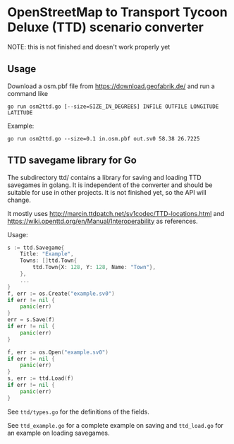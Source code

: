 # OpenStreetMap to Transport Tycoon Deluxe (TTD) scenario converter

NOTE: this is not finished and doesn't work properly yet

## Usage

Download a osm.pbf file from https://download.geofabrik.de/ and run a command like

```
go run osm2ttd.go [--size=SIZE_IN_DEGREES] INFILE OUTFILE LONGITUDE LATITUDE
```

Example:

```
go run osm2ttd.go --size=0.1 in.osm.pbf out.sv0 58.38 26.7225
```

## TTD savegame library for Go

The subdirectory ttd/ contains a library for saving and loading TTD savegames in golang. It is independent of the converter and should be suitable for use in other projects. It is not finished yet, so the API will change.

It mostly uses http://marcin.ttdpatch.net/sv1codec/TTD-locations.html and https://wiki.openttd.org/en/Manual/Interoperability as references.

Usage:

```go
s := ttd.Savegame{
	Title: "Example",
	Towns: []ttd.Town{
		ttd.Town{X: 128, Y: 128, Name: "Town"},
	},
    ...
}
f, err := os.Create("example.sv0")
if err != nil {
	panic(err)
}
err = s.Save(f)
if err != nil {
	panic(err)
}
```

```go
f, err := os.Open("example.sv0")
if err != nil {
	panic(err)
}
s, err := ttd.Load(f)
if err != nil {
	panic(err)
}
```

See `ttd/types.go` for the definitions of the fields.

See `ttd_example.go` for a complete example on saving and `ttd_load.go` for an example on loading savegames.
